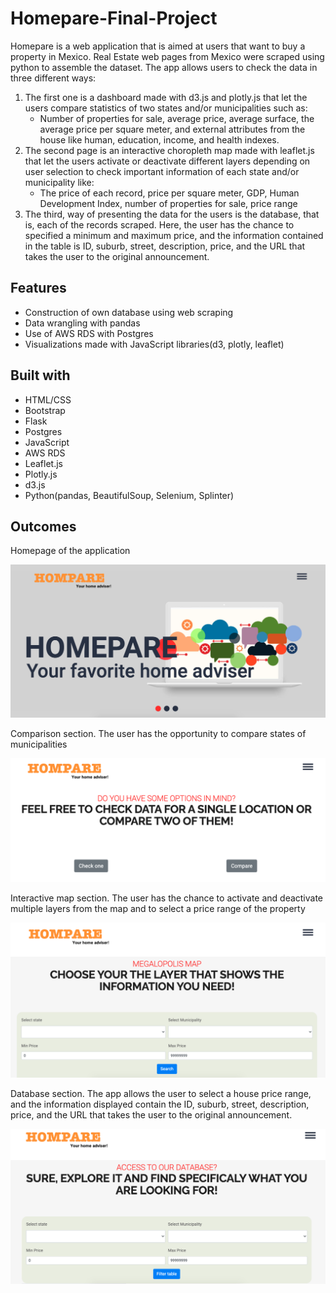 # Homepare-Final-Project

Homepare is a web application that is aimed at users that want to buy a property in Mexico. Real Estate web pages from Mexico were scraped using python to assemble the dataset. The app allows users to check the data in three different ways:

1. The first one is a dashboard made with d3.js and plotly.js that let the users compare statistics of two states and/or municipalities such as:
   * Number of properties for sale, average price, average surface, the average price per square meter, and external attributes from the house like human, education, income, and health indexes.
2. The second page is an interactive choropleth map made with leaflet.js that let the users activate or deactivate different layers depending on user selection to check important information of each state and/or municipality like:
   * The price of each record, price per square meter, GDP, Human Development Index, number of properties for sale, price range
3. The third, way of presenting the data for the users is the database, that is, each of the records scraped. Here, the user has the chance to specified a minimum and maximum price, and the information contained in the table is ID, suburb, street, description, price, and the URL that takes the user to the original announcement.


## Features

* Construction of own database using web scraping
* Data wrangling with pandas
* Use of AWS RDS with Postgres
* Visualizations made with JavaScript libraries(d3, plotly, leaflet)


## Built with

* HTML/CSS
* Bootstrap
* Flask
* Postgres
* JavaScript
* AWS RDS
* Leaflet.js
* Plotly.js
* d3.js
* Python(pandas, BeautifulSoup, Selenium, Splinter)

## Outcomes

Homepage of the application

![Image1.png](Images/Image1.png)

Comparison section. The user has the opportunity to compare states of municipalities

![Image2.png](Images/Image2.png)

Interactive map section. The user has the chance to activate and deactivate multiple layers from the map and to select a price range of the property

![Image3.png](Images/Image3.png)

Database section. The app allows the user to select a house price range, and the information displayed contain the ID, suburb, street, description, price, and the URL that takes the user to the original announcement.

![Image4.png](Images/Image4.png)

